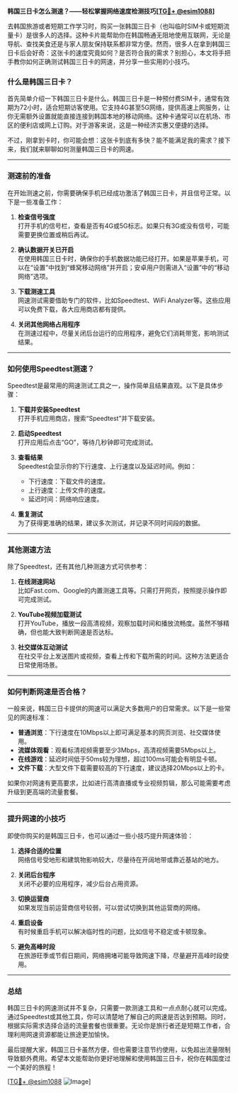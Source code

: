 **韩国三日卡怎么测速？——轻松掌握网络速度检测技巧[[TG💪+ @esim1088](https://t.me/s/esim1088)]**

去韩国旅游或者短期工作学习时，购买一张韩国三日卡（也叫临时SIM卡或短期流量卡）是很多人的选择。这种卡片能帮助你在韩国畅通无阻地使用互联网，无论是导航、查找美食还是与家人朋友保持联系都非常方便。然而，很多人在拿到韩国三日卡后会好奇：这张卡的速度究竟如何？是否符合我的需求？别担心，本文将手把手教你如何正确测试韩国三日卡的网速，并分享一些实用的小技巧。

### 什么是韩国三日卡？

首先简单介绍一下韩国三日卡是什么。韩国三日卡是一种预付费SIM卡，通常有效期为72小时，适合短期访客使用。它支持4G甚至5G网络，提供高速上网服务，让你无需额外设置就能直接连接到韩国本地的移动网络。这种卡通常可以在机场、市区的便利店或网上订购。对于游客来说，这是一种经济实惠又便捷的选择。

不过，刚拿到卡时，你可能会想：这张卡到底有多快？能不能满足我的需求？接下来，我们就来聊聊如何测量韩国三日卡的网速。

---

### 测速前的准备

在开始测速之前，你需要确保手机已经成功激活了韩国三日卡，并且信号正常。以下是一些准备工作：

1. **检查信号强度**  
   打开手机的信号栏，查看是否有4G或5G标志。如果只有3G或没有信号，可能需要更换位置或稍后再试。

2. **确认数据开关已开启**  
   在使用韩国三日卡时，确保你的手机数据功能已经打开。如果是苹果手机，可以在“设置”中找到“蜂窝移动网络”并开启；安卓用户则需进入“设置”中的“移动网络”选项。

3. **下载测速工具**  
   网速测试需要借助专门的软件，比如Speedtest、WiFi Analyzer等。这些应用可以免费下载，各大应用商店都有提供。

4. **关闭其他网络占用程序**  
   在测速过程中，尽量关闭后台运行的应用程序，避免它们消耗带宽，影响测试结果。

---

### 如何使用Speedtest测速？

Speedtest是最常用的网速测试工具之一，操作简单且结果直观。以下是具体步骤：

1. **下载并安装Speedtest**  
   打开手机应用商店，搜索“Speedtest”并下载安装。

2. **启动Speedtest**  
   打开应用后点击“GO”，等待几秒钟即可完成测试。

3. **查看结果**  
   Speedtest会显示你的下行速度、上行速度以及延迟时间。例如：
   - 下行速度：下载文件的速度。
   - 上行速度：上传文件的速度。
   - 延迟时间：网络响应速度。

4. **重复测试**  
   为了获得更准确的结果，建议多次测试，并记录不同时间段的数据。

---

### 其他测速方法

除了Speedtest，还有其他几种测速方式可供参考：

1. **在线测速网站**  
   比如Fast.com、Google的内置测速工具等。只需打开网页，按照提示操作即可完成测试。

2. **YouTube视频加载测试**  
   打开YouTube，播放一段高清视频，观察加载时间和播放流畅度。虽然不够精确，但也能大致判断网速是否达标。

3. **社交媒体互动测试**  
   在社交平台上发送图片或视频，查看上传和下载所需的时间。这种方法更适合日常使用场景。

---

### 如何判断网速是否合格？

一般来说，韩国三日卡提供的网速可以满足大多数用户的日常需求。以下是一些常见的网速标准：

- **普通浏览**：下行速度在10Mbps以上即可满足基本的网页浏览、社交媒体使用。
- **流媒体观看**：观看标清视频需要至少3Mbps，高清视频需要5Mbps以上。
- **在线游戏**：延迟时间低于50ms较为理想，超过100ms可能会有明显卡顿。
- **文件下载**：大型文件下载需要较高的下行速度，建议选择20Mbps以上的卡。

如果你对网速有更高要求，比如进行高清直播或专业视频剪辑，那么可能需要考虑升级到更高端的流量套餐。

---

### 提升网速的小技巧

即使你购买的是韩国三日卡，也可以通过一些小技巧提升网速体验：

1. **选择合适的位置**  
   网络信号受地形和建筑物影响较大，尽量待在开阔地带或靠近基站的地方。

2. **关闭后台程序**  
   关闭不必要的应用程序，减少后台占用资源。

3. **切换运营商**  
   如果发现当前运营商信号较弱，可以尝试切换到其他运营商的网络。

4. **重启设备**  
   有时候重启手机可以解决临时性的问题，比如信号不稳定或卡顿现象。

5. **避免高峰时段**  
   在旅游旺季或节假日期间，网络拥堵可能导致网速下降，尽量避开高峰时段使用。

---

### 总结

韩国三日卡的网速测试并不复杂，只需要一款测速工具和一点点耐心就可以完成。通过Speedtest或其他工具，你可以清楚地了解自己的网速是否达到预期。同时，根据实际需求选择合适的流量套餐也很重要。无论你是旅行者还是短期工作者，合理利用网速资源都能让旅途更加愉快。

最后提醒大家，韩国三日卡虽然方便，但也需要注意节约使用，以免超出流量限制导致额外费用。希望本文能帮助你更好地理解和使用韩国三日卡，祝你在韩国度过一个美好的旅程！

[[TG💪+ @esim1088](https://t.me/s/esim1088) ![Image](https://i.postimg.cc/4NQfJmqS/Snipaste-2025-05-13-00-14-12.png)]